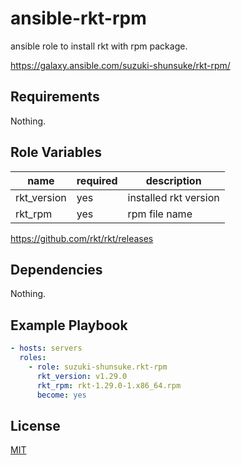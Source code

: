 # ansible-rkt-rpm

ansible role to install rkt with rpm package.

https://galaxy.ansible.com/suzuki-shunsuke/rkt-rpm/

## Requirements

Nothing.

## Role Variables

name | required |  description
--- | --- | ---
rkt_version | yes | installed rkt version
rkt_rpm | yes | rpm file name

https://github.com/rkt/rkt/releases

## Dependencies

Nothing.

## Example Playbook

```yaml
- hosts: servers
  roles:
    - role: suzuki-shunsuke.rkt-rpm
      rkt_version: v1.29.0
      rkt_rpm: rkt-1.29.0-1.x86_64.rpm
      become: yes
```

## License

[MIT](LICENSE)
